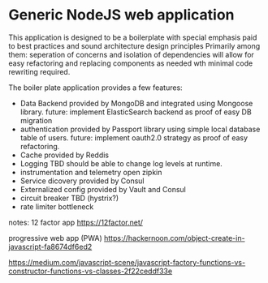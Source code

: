 # Generic NodeJS web application

This application is designed to be a boilerplate with special emphasis paid to best practices and sound architecture design principles
Primarily among them: seperation of concerns and isolation of dependencies will allow for easy refactoring and replacing components as needed wth minimal code rewriting required.

The boiler plate application provides a few features:
* Data Backend
  provided by MongoDB and integrated using Mongoose library.
  future: implement ElasticSearch backend as proof of easy DB migration
* authentication
  provided by Passport library using simple local database table of users.
  future: implement oauth2.0 strategy as proof of easy refactoring.
* Cache
  provided by Reddis
* Logging
  TBD
  should be able to change log levels at runtime.
* instrumentation and telemetry
  open zipkin
* Service dicovery
  provided by Consul
* Externalized config
  provided by Vault and Consul
* circuit breaker
  TBD (hystrix?)
* rate limiter
  bottleneck


notes:
12 factor app
https://12factor.net/

progressive web app (PWA)
https://hackernoon.com/object-create-in-javascript-fa8674df6ed2


https://medium.com/javascript-scene/javascript-factory-functions-vs-constructor-functions-vs-classes-2f22ceddf33e